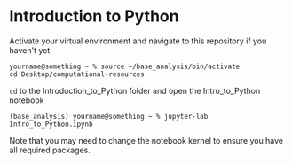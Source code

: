 # Introduction to Python

Activate your virtual environment and navigate to this repository if you haven't yet

```shell
yourname@something ~ % source ~/base_analysis/bin/activate
cd Desktop/computational-resources
```

`cd` to the Introduction_to_Python folder and open the Intro_to_Python notebook

```shell
(base_analysis) yourname@something ~ % jupyter-lab Intro_to_Python.ipynb
```

Note that you may need to change the notebook kernel to ensure you have all required packages.
